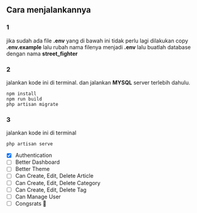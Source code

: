 ## Cara menjalankannya

### 1
jika sudah ada file **.env** yang di bawah ini tidak perlu lagi dilakukan
copy **.env.example** lalu rubah nama filenya menjadi **.env**
lalu buatlah database dengan nama **street_fighter**

### 2
jalankan kode ini di terminal.
dan jalankan **MYSQL** server terlebih dahulu.
```shell
npm install
npm run build
php artisan migrate
```

### 3

jalankan kode ini di terminal
```shell
php artisan serve
```

- [x] Authentication
- [ ] Better Dashboard
- [ ] Better Theme
- [ ] Can Create, Edit, Delete Article
- [ ] Can Create, Edit, Delete Category
- [ ] Can Create, Edit, Delete Tag
- [ ] Can Manage User
- [ ] Congsrats :tada: